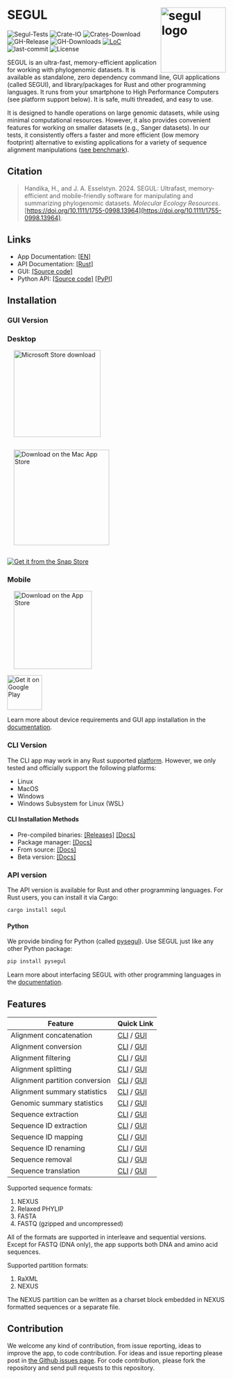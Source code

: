 # SEGUL <img src="https://raw.githubusercontent.com/hhandika/segui/main/assets/launcher/iconDesktop.png" alt="segul logo" align="right" width="150"/>

![Segul-Tests](https://github.com/hhandika/segul/workflows/Segul-Tests/badge.svg)
![Crate-IO](https://img.shields.io/crates/v/segul)
![Crates-Download](https://img.shields.io/crates/d/segul?color=orange&label=crates.io-downloads)
![GH-Release](https://img.shields.io/github/v/tag/hhandika/segul?label=gh-releases)
![GH-Downloads](https://img.shields.io/github/downloads/hhandika/segul/total?color=blue&label=gh-release-downloads)
[![LoC](https://tokei.rs/b1/github/hhandika/segul?category=code)](https://github.com/XAMPPRocky/tokei)
![last-commit](https://img.shields.io/github/last-commit/hhandika/segul)
![License](https://img.shields.io/github/license/hhandika/segul)

SEGUL is an ultra-fast, memory-efficient application for working with phylogenomic datasets. It is available as standalone, zero dependency command line, GUI applications (called SEGUI), and library/packages for Rust and other programming languages. It runs from your smartphone to High Performance Computers (see platform support below). It is safe, multi threaded, and easy to use.

It is designed to handle operations on large genomic datasets, while using minimal computational resources. However, it also provides convenient features for working on smaller datasets (e.g., Sanger datasets). In our tests, it consistently offers a faster and more efficient (low memory footprint) alternative to existing applications for a variety of sequence alignment manipulations ([see benchmark](https://www.segul.app/docs/cli_gui#performance)).

## Citation

> Handika, H., and J. A. Esselstyn. 2024. SEGUL: Ultrafast, memory-efficient and mobile-friendly software for manipulating and summarizing phylogenomic datasets. _Molecular Ecology Resources_. [https://doi.org/10.1111/1755-0998.13964](https://doi.org/10.1111/1755-0998.13964).

## Links

- App Documentation: [[EN]](https://segul.app/)
- API Documentation: [[Rust]](https://docs.rs/segul/0.18.1/segul/)
- GUI: [[Source code]](https://github.com/hhandika/segui)
- Python API: [[Source code]](https://github.com/hhandika/pysegul) [[PyPI]](https://pypi.org/project/pysegul/)

## Installation

### GUI Version

### Desktop

[<img style="padding-left: 15" alt="Microsoft Store download" src="https://get.microsoft.com/images/en-us%20dark.svg" width="200" />](https://apps.microsoft.com/detail/SEGUI/9NP1BQ6FW9PW?mode=direct)

[<img
    style="padding: 15"
    src="https://tools.applemediaservices.com/api/badges/download-on-the-mac-app-store/black/en-us?size=250x83&amp;releaseDate=1716076800"
    alt="Download on the Mac App Store"
    width="220"
  />](https://apps.apple.com/us/app/segui/id6447999874?mt=12&amp;itsct=apps_box_badge&amp;itscg=30200)

[![Get it from the Snap Store](https://snapcraft.io/static/images/badges/en/snap-store-black.svg)](https://snapcraft.io/segui)

### Mobile

[<img style="padding-left: 15" src="https://tools.applemediaservices.com/api/badges/download-on-the-app-store/black/en-us?size=250x83&amp;releaseDate=1716076800" alt="Download on the App Store" width="180">](https://apps.apple.com/us/app/segui/id6447999874?itsct=apps_box_badge&amp;itscg=30200)

[<img
    alt="Get it on Google Play"
    src="https://play.google.com/intl/en_us/badges/static/images/badges/en_badge_web_generic.png"
    height="80"
  />](https://play.google.com/store/apps/details?id=com.hhandika.segui&pcampaignid=pcampaignidMKT-Other-global-all-co-prtnr-py-PartBadge-Mar2515-1)

Learn more about device requirements and GUI app installation in the [documentation](https://www.segul.app/docs/installation/install_gui).

### CLI Version

The CLI app may work in any Rust supported [platform](https://doc.rust-lang.org/nightly/rustc/platform-support.html). However, we only tested and officially support the following platforms:

- Linux
- MacOS
- Windows
- Windows Subsystem for Linux (WSL)

#### CLI Installation Methods

- Pre-compiled binaries: [[Releases]](https://github.com/hhandika/segul/releases) [[Docs]](https://www.segul.app/docs/installation/install_binary)
- Package manager: [[Docs]](https://www.segul.app/docs/installation/install_cargo)
- From source: [[Docs]](https://www.segul.app/docs/installation/install_source)
- Beta version: [[Docs]](https://www.segul.app/docs/installation/install_dev)

### API version

The API version is available for Rust and other programming languages. For Rust users, you can install it via Cargo:

```bash
cargo install segul
```

#### Python

We provide binding for Python (called [pysegul](https://pypi.org/project/pysegul/)). Use SEGUL just like any other Python package:

```python
pip install pysegul
```

Learn more about interfacing SEGUL with other programming languages in the [documentation](https://www.segul.app/docs/api-usage/python/intro).

## Features

| Feature                        | Quick Link                                                                                                             |
| ------------------------------ | ---------------------------------------------------------------------------------------------------------------------- |
| Alignment concatenation        | [CLI](https://www.segul.app/docs/cli-usage/concat) / [GUI](https://www.segul.app/docs/gui-usage/align-concat)          |
| Alignment conversion           | [CLI](https://www.segul.app/docs/cli-usage/convert) / [GUI](https://www.segul.app/docs/gui-usage/align-convert)        |
| Alignment filtering            | [CLI](https://www.segul.app/docs/cli-usage/filter) / [GUI](https://www.segul.app/docs/gui-usage/align-filter)          |
| Alignment splitting            | [CLI](https://www.segul.app/docs/cli-usage/split) / [GUI](https://www.segul.app/docs/gui-usage/align-split)            |
| Alignment partition conversion | [CLI](https://www.segul.app/docs/cli-usage/part) / [GUI](https://www.segul.app/docs/gui-usage/align-partition)         |
| Alignment summary statistics   | [CLI](https://www.segul.app/docs/cli-usage/summary) / [GUI](https://www.segul.app/docs/gui-usage/align-summary)        |
| Genomic summary statistics     | [CLI](https://www.segul.app/docs/cli-usage/genomic) / [GUI](https://www.segul.app/docs/gui-usage/genomic)              |
| Sequence extraction            | [CLI](https://www.segul.app/docs/cli-usage/extract) / [GUI](https://www.segul.app/docs/gui-usage/sequence-extract)     |
| Sequence ID extraction         | [CLI](https://www.segul.app/docs/cli-usage/id) / [GUI](https://www.segul.app/docs/gui-usage/sequence-id)               |
| Sequence ID mapping            | [CLI](https://www.segul.app/docs/cli-usage/map) / [GUI](https://www.segul.app/docs/gui-usage/sequence-id-map)          |
| Sequence ID renaming           | [CLI](https://www.segul.app/docs/cli-usage/rename) / [GUI](https://www.segul.app/docs/gui-usage/sequence-rename)       |
| Sequence removal               | [CLI](https://www.segul.app/docs/cli-usage/remove) / [GUI](https://www.segul.app/docs/gui-usage/sequence-remove)       |
| Sequence translation           | [CLI](https://www.segul.app/docs/cli-usage/translate) / [GUI](https://www.segul.app/docs/gui-usage/sequence-translate) |

Supported sequence formats:

1. NEXUS
2. Relaxed PHYLIP
3. FASTA
4. FASTQ (gzipped and uncompressed)

All of the formats are supported in interleave and sequential versions. Except for FASTQ (DNA only), the app supports both DNA and amino acid sequences.

Supported partition formats:

1. RaXML
2. NEXUS

The NEXUS partition can be written as a charset block embedded in NEXUS formatted sequences or a separate file.

## Contribution

We welcome any kind of contribution, from issue reporting, ideas to improve the app, to code contribution. For ideas and issue reporting please post in [the Github issues page](https://github.com/hhandika/segul/issues). For code contribution, please fork the repository and send pull requests to this repository.
